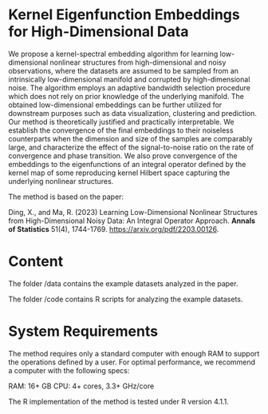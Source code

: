 # Kernel Eigenfunction Embeddings for High-Dimensional Data


We propose a kernel-spectral embedding algorithm for learning low-dimensional nonlinear structures from high-dimensional and noisy observations, where the datasets are assumed to be sampled from an intrinsically low-dimensional manifold and corrupted by high-dimensional noise. The algorithm employs an adaptive bandwidth selection procedure which does not rely on prior knowledge of the underlying manifold. The obtained low-dimensional embeddings can be further utilized for downstream purposes such as data visualization, clustering and prediction. Our method is theoretically justified and practically interpretable. We establish the convergence of the final embeddings to their noiseless counterparts when the dimension and size of the samples are comparably large, and characterize the effect of the signal-to-noise ratio on the rate of convergence and phase transition. We also prove convergence of the embeddings to the eigenfunctions of an integral operator defined by the kernel map of some reproducing kernel Hilbert space capturing the underlying nonlinear structures. 

The method is based on the paper:

Ding, X., and Ma, R. (2023) Learning Low-Dimensional Nonlinear Structures from High-Dimensional Noisy Data: An Integral Operator Approach. **Annals of Statistics** 51(4), 1744-1769. https://arxiv.org/pdf/2203.00126.


# Content

The folder /data contains the example datasets analyzed in the paper.

The folder /code contains R scripts for analyzing the example datasets.

# System Requirements

The method requires only a standard computer with enough RAM to support the operations defined by a user. For optimal performance, we recommend a computer with the following specs:

RAM: 16+ GB
CPU: 4+ cores, 3.3+ GHz/core

The R implementation of the method is tested under R version 4.1.1.
